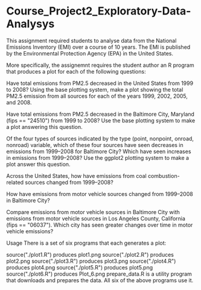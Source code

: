 # Course_Project2_Exploratory-Data-Analysys
This assignment required students to analyse data from the National Emissions Inventory (EMI) over a course of 10 years. The EMI is published by the Environmental Protection Agency (EPA) in the United States.

More specifically, the assignemnt requires the student author an R program that produces a plot for each of the following questions:

Have total emissions from PM2.5 decreased in the United States from 1999 to 2008? Using the base plotting system, make a plot showing the total PM2.5 emission from all sources for each of the years 1999, 2002, 2005, and 2008.

Have total emissions from PM2.5 decreased in the Baltimore City, Maryland (fips == "24510") from 1999 to 2008? Use the base plotting system to make a plot answering this question.

Of the four types of sources indicated by the type (point, nonpoint, onroad, nonroad) variable, which of these four sources have seen decreases in emissions from 1999–2008 for Baltimore City? Which have seen increases in emissions from 1999–2008? Use the ggplot2 plotting system to make a plot answer this question.

Across the United States, how have emissions from coal combustion-related sources changed from 1999–2008?

How have emissions from motor vehicle sources changed from 1999–2008 in Baltimore City?

Compare emissions from motor vehicle sources in Baltimore City with emissions from motor vehicle sources in Los Angeles County, California (fips == "06037"). Which city has seen greater changes over time in motor vehicle emissions?

Usage
There is a set of six programs that each generates a plot:

source("./plot1.R") produces plot1.png
source("./plot2.R") produces plot2.png
source("./plot3.R") produces plot3.png
source("./plot4.R") produces plot4.png
source("./plot5.R") produces plot5.png
source("./plot6.R") produces Plot_6.png
prepare_data.R is a utility program that downloads and prepares the data. All six of the above programs use it.
